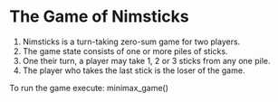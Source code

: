 # The Game of Nimsticks
1. Nimsticks is a turn-taking zero-sum game for two players.
2. The game state consists of one or more piles of sticks.
3. One their turn, a player may take 1, 2 or 3 sticks from any one pile.
4. The player who takes the last stick is the loser of the game.

To run the game execute: minimax_game()
